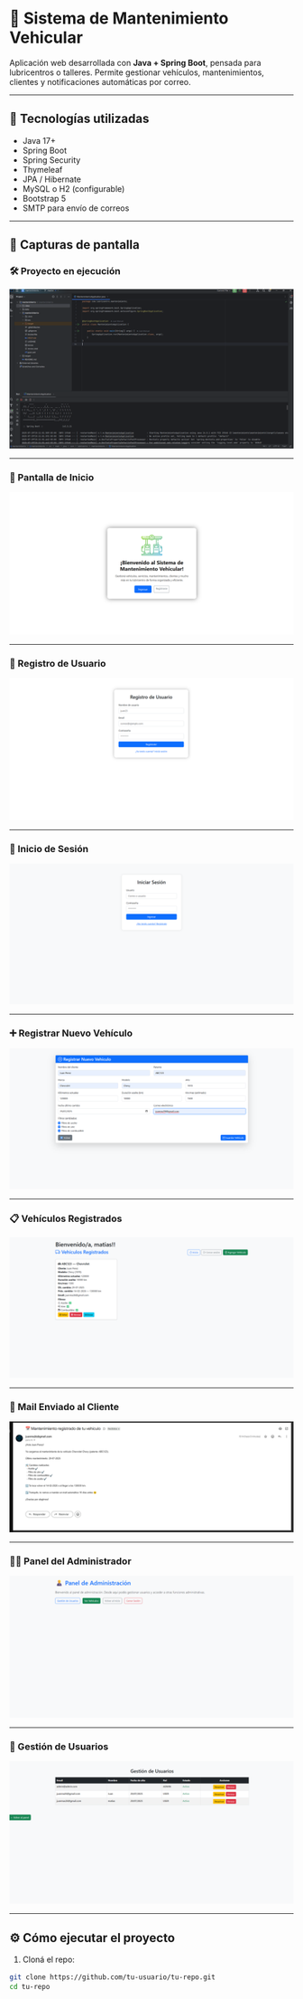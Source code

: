 # 🚗 Sistema de Mantenimiento Vehicular

Aplicación web desarrollada con **Java + Spring Boot**, pensada para lubricentros o talleres. Permite gestionar vehículos, mantenimientos, clientes y notificaciones automáticas por correo.

---

## 🧰 Tecnologías utilizadas

- Java 17+
- Spring Boot
- Spring Security
- Thymeleaf
- JPA / Hibernate
- MySQL o H2 (configurable)
- Bootstrap 5
- SMTP para envío de correos

---

## 📸 Capturas de pantalla

### 🛠️ Proyecto en ejecución

<p align="center">
  <img src="docs/01_ejecucion_app.png" alt="Ejecución del proyecto" />
</p>

---

### 🏁 Pantalla de Inicio

<p align="center">
  <img src="docs/02_bienvenida.png" alt="Bienvenida" />
</p>

---

### 👤 Registro de Usuario

<p align="center">
  <img src="docs/03_registro.png" alt="Registro" />
</p>

---

### 🔐 Inicio de Sesión

<p align="center">
  <img src="docs/04_login.png" alt="Login" />
</p>

---

### ➕ Registrar Nuevo Vehículo

<p align="center">
  <img src="docs/05_alta_vehiculo.png" alt="Registrar vehículo" />
</p>

---

### 📋 Vehículos Registrados

<p align="center">
  <img src="docs/06_listado_vehiculos.png" alt="Listado de vehículos" />
</p>

---

### 📧 Mail Enviado al Cliente

<p align="center">
  <img src="docs/07_mail_enviado.png" alt="Mail enviado" />
</p>

---

### 🧑‍💼 Panel del Administrador

<p align="center">
  <img src="docs/08_panel_admin.png" alt="Panel admin" />
</p>

---

### 🧾 Gestión de Usuarios

<p align="center">
  <img src="docs/09_gestion_usuarios.png" alt="Usuarios" />
</p>

---

## ⚙️ Cómo ejecutar el proyecto

1. Cloná el repo:

```bash
git clone https://github.com/tu-usuario/tu-repo.git
cd tu-repo




